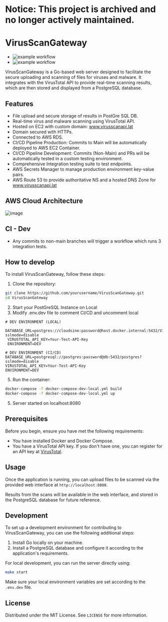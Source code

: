 # **Notice: This project is archived and no longer actively maintained.**
# VirusScanGateway
- ![example workflow](https://github.com/Dr-Lazarus/VirusScanGateway/actions/workflows/EC2-container-webapp.yml/badge.svg)
- ![example workflow](https://github.com/Dr-Lazarus/VirusScanGateway/actions/workflows/Testing-environment.yml/badge.svg)
  
VirusScanGateway is a Go-based web server designed to facilitate the secure uploading and scanning of files for viruses and malware. It integrates with the VirusTotal API to provide real-time scanning results, which are then stored and displayed from a PostgreSQL database.

## Features

- File upload and secure storage of results in PostGre SQL DB.
- Real-time virus and malware scanning using VirusTotal API.
- Hosted on EC2 with custom domain: www.virusscanapi.lat
- Domain secured with HTTPs.
- Connected to AWS RDS.
- CI/CD Pipeline Production: Commits to Main will be automatically deployed to AWS EC2 Container.
- CI/CD Pipeline Development: Commits (Non-Main) and PRs will be automatically tested in a custom testing environment.
- Comprehensive Integration testing suite to test endpoints.
- AWS Secrets Manager to manage production environment key-value pairs.
- AWS Route 53 to provide authoritative NS and a hosted DNS Zone for www.virusscanapi.lat

## AWS Cloud Architecture
![image](https://github.com/Dr-Lazarus/VirusScanGateway/assets/99006087/d7b5929b-671c-4b49-b208-c00988ec255d)


## CI - Dev
- Any commits to non-main branches will trigger a workflow which runs 3 integration tests.


## How to develop
To install VirusScanGateway, follow these steps:

1. Clone the repository:

```bash
git clone https://github.com/yourusername/VirusScanGateway.git
cd VirusScanGateway
```

2. Start your PostGreSQL Instance on Local
3. Modify .env.dev file to comment CI/CD and uncomment local
```plaintext
# DEV ENVIRONMENT (LOCAL) 
 DATABASE_URL=postgres://cloudsine:password@host.docker.internal:5432/VirusScanGatewayDB?sslmode=disable
 VIRUSTOTAL_API_KEY=Your-Test-API-Key
 ENVIRONMENT=DEV

# DEV ENVIRONMENT (CI/CD)
DATABASE_URL=postgresql://postgres:password@db:5432/postgres?sslmode=disable
VIRUSTOTAL_API_KEY=Your-Test-API-Key
ENVIRONMENT=DEV
```
5. Run the container:
```bash
docker-compose -f docker-compose-dev-local.yml build
docker-compose -f docker-compose-dev-local.yml up
```
5. Server started on localhost:8080

## Prerequisites

Before you begin, ensure you have met the following requirements:

- You have installed Docker and Docker Compose.
- You have a VirusTotal API key. If you don't have one, you can register for an API key at [VirusTotal](https://www.virustotal.com/gui/join-us).


## Usage

Once the application is running, you can upload files to be scanned via the provided web interface at `http://localhost:8080`.

Results from the scans will be available in the web interface, and stored in the PostgreSQL database for future reference.

## Development

To set up a development environment for contributing to VirusScanGateway, you can use the following additional steps:

1. Install Go locally on your machine.
2. Install a PostgreSQL database and configure it according to the application's requirements.

For local development, you can run the server directly using:

```bash
make start
```

Make sure your local environment variables are set according to the `.env.dev` file.

## License

Distributed under the MIT License. See `LICENSE` for more information.
